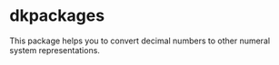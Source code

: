 # dkpackages
This package helps you to convert decimal numbers to other numeral system representations.
